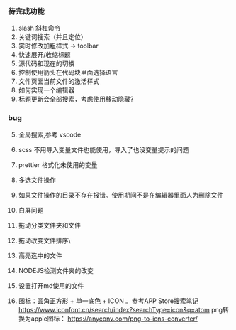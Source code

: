 ### 待完成功能

1. slash 斜杠命令
2. 关键词搜索（并且定位）
3. 实时修改加粗样式 -> toolbar
4. 快速展开/收缩标题
5. 源代码和现在的切换
6. 控制使用箭头在代码块里面选择语言
7. 文件页面当前文件的激活样式
8. 如何实现一个编辑器
9. 标题更新会全部搜索，考虑使用移动隐藏?

### bug

5. 全局搜索,参考 vscode
6. scss 不用导入变量文件也能使用，导入了也没变量提示的问题
7. prettier 格式化未使用的变量
12. 多选文件操作
13. 如果文件操作的目录不存在报错。使用期间不是在编辑器里面人为删除文件
14. 白屏问题
15. 拖动分类文件夹和文件
16. 拖动改变文件排序\
17. 高亮选中的文件

18. NODEJS检测文件夹的改变
19. 设置打开md使用的文件
20. 图标：圆角正方形 + 单一底色 + ICON 。参考APP Store搜索笔记
https://www.iconfont.cn/search/index?searchType=icon&q=atom
png转换为apple图标：
https://anyconv.com/png-to-icns-converter/